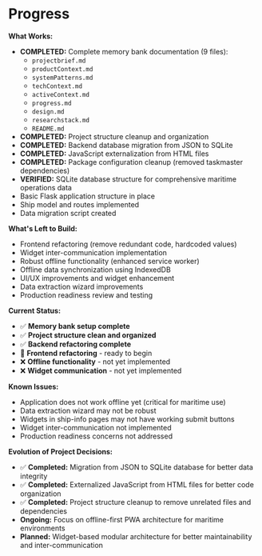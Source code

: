 # Progress

**What Works:**

*   **COMPLETED:** Complete memory bank documentation (9 files):
    *   `projectbrief.md`
    *   `productContext.md`
    *   `systemPatterns.md`
    *   `techContext.md`
    *   `activeContext.md`
    *   `progress.md`
    *   `design.md`
    *   `researchstack.md`
    *   `README.md`
*   **COMPLETED:** Project structure cleanup and organization
*   **COMPLETED:** Backend database migration from JSON to SQLite
*   **COMPLETED:** JavaScript externalization from HTML files
*   **COMPLETED:** Package configuration cleanup (removed taskmaster dependencies)
*   **VERIFIED:** SQLite database structure for comprehensive maritime operations data
*   Basic Flask application structure in place
*   Ship model and routes implemented
*   Data migration script created

**What's Left to Build:**

*   Frontend refactoring (remove redundant code, hardcoded values)
*   Widget inter-communication implementation
*   Robust offline functionality (enhanced service worker)
*   Offline data synchronization using IndexedDB
*   UI/UX improvements and widget enhancement
*   Data extraction wizard improvements
*   Production readiness review and testing

**Current Status:**

*   ✅ **Memory bank setup complete**
*   ✅ **Project structure clean and organized**
*   ✅ **Backend refactoring complete**
*   🔄 **Frontend refactoring** - ready to begin
*   ❌ **Offline functionality** - not yet implemented
*   ❌ **Widget communication** - not yet implemented

**Known Issues:**

*   Application does not work offline yet (critical for maritime use)
*   Data extraction wizard may not be robust
*   Widgets in ship-info pages may not have working submit buttons
*   Widget inter-communication not implemented
*   Production readiness concerns not addressed

**Evolution of Project Decisions:**

*   ✅ **Completed:** Migration from JSON to SQLite database for better data integrity
*   ✅ **Completed:** Externalized JavaScript from HTML files for better code organization
*   ✅ **Completed:** Project structure cleanup to remove unrelated files and dependencies
*   **Ongoing:** Focus on offline-first PWA architecture for maritime environments
*   **Planned:** Widget-based modular architecture for better maintainability and inter-communication
